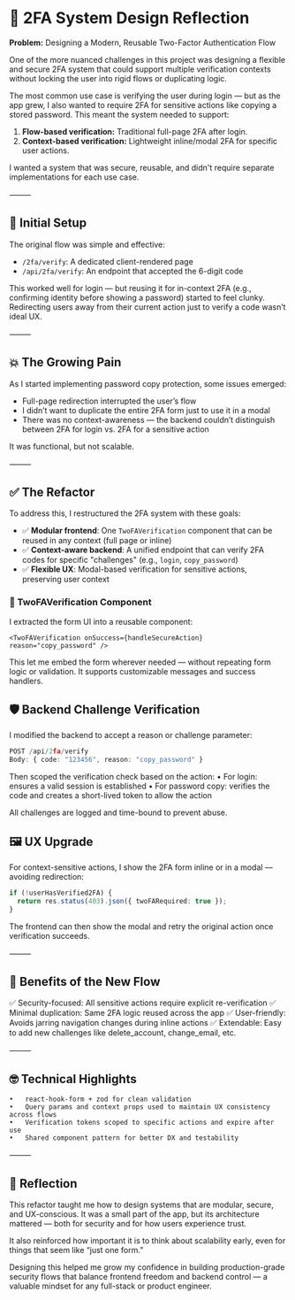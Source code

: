 # 🔐 2FA System Design Reflection

**Problem:** Designing a Modern, Reusable Two-Factor Authentication Flow

One of the more nuanced challenges in this project was designing a flexible and secure 2FA system that could support multiple verification contexts without locking the user into rigid flows or duplicating logic.

The most common use case is verifying the user during login — but as the app grew, I also wanted to require 2FA for sensitive actions like copying a stored password. This meant the system needed to support:

1. **Flow-based verification:** Traditional full-page 2FA after login.
2. **Context-based verification:** Lightweight inline/modal 2FA for specific user actions.

I wanted a system that was secure, reusable, and didn't require separate implementations for each use case.

⸻

## 🧱 Initial Setup

The original flow was simple and effective:

- `/2fa/verify`: A dedicated client-rendered page
- `/api/2fa/verify`: An endpoint that accepted the 6-digit code

This worked well for login — but reusing it for in-context 2FA (e.g., confirming identity before showing a password) started to feel clunky. Redirecting users away from their current action just to verify a code wasn’t ideal UX.

⸻

## 💥 The Growing Pain

As I started implementing password copy protection, some issues emerged:

- Full-page redirection interrupted the user’s flow
- I didn’t want to duplicate the entire 2FA form just to use it in a modal
- There was no context-awareness — the backend couldn’t distinguish between 2FA for login vs. 2FA for a sensitive action

It was functional, but not scalable.

⸻

## ✅ The Refactor

To address this, I restructured the 2FA system with these goals:

- ✅ **Modular frontend**: One `TwoFAVerification` component that can be reused in any context (full page or inline)
- ✅ **Context-aware backend**: A unified endpoint that can verify 2FA codes for specific "challenges" (e.g., `login`, `copy_password`)
- ✅ **Flexible UX**: Modal-based verification for sensitive actions, preserving user context

### 🧩 TwoFAVerification Component

I extracted the form UI into a reusable component:

```tsx
<TwoFAVerification onSuccess={handleSecureAction} reason="copy_password" />
```

This let me embed the form wherever needed — without repeating form logic or validation. It supports customizable messages and success handlers.

## 🛡️ Backend Challenge Verification

I modified the backend to accept a reason or challenge parameter:

```ts
POST /api/2fa/verify
Body: { code: "123456", reason: "copy_password" }
```

Then scoped the verification check based on the action:
• For login: ensures a valid session is established
• For password copy: verifies the code and creates a short-lived token to allow the action

All challenges are logged and time-bound to prevent abuse.

## 🖼️ UX Upgrade

For context-sensitive actions, I show the 2FA form inline or in a modal — avoiding redirection:

```ts
if (!userHasVerified2FA) {
  return res.status(403).json({ twoFARequired: true });
}
```

The frontend can then show the modal and retry the original action once verification succeeds.

⸻

## 📐 Benefits of the New Flow

✅ Security-focused: All sensitive actions require explicit re-verification
✅ Minimal duplication: Same 2FA logic reused across the app
✅ User-friendly: Avoids jarring navigation changes during inline actions
✅ Extendable: Easy to add new challenges like delete_account, change_email, etc.

⸻

## 🤓 Technical Highlights

    •	react-hook-form + zod for clean validation
    •	Query params and context props used to maintain UX consistency across flows
    •	Verification tokens scoped to specific actions and expire after use
    •	Shared component pattern for better DX and testability

⸻

## 🚀 Reflection

This refactor taught me how to design systems that are modular, secure, and UX-conscious. It was a small part of the app, but its architecture mattered — both for security and for how users experience trust.

It also reinforced how important it is to think about scalability early, even for things that seem like “just one form.”

Designing this helped me grow my confidence in building production-grade security flows that balance frontend freedom and backend control — a valuable mindset for any full-stack or product engineer.
